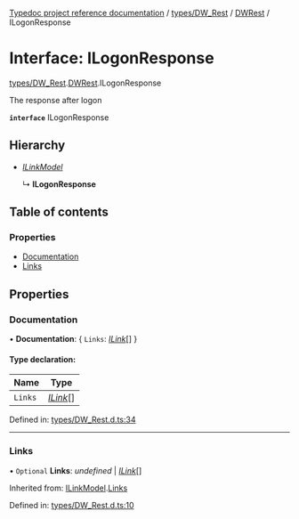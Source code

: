 [Typedoc project reference documentation](../README.md) / [types/DW_Rest](../modules/types_dw_rest.md) / [DWRest](../modules/types_dw_rest.dwrest.md) / ILogonResponse

# Interface: ILogonResponse

[types/DW_Rest](../modules/types_dw_rest.md).[DWRest](../modules/types_dw_rest.dwrest.md).ILogonResponse

The response after logon

**`interface`** ILogonResponse

## Hierarchy

* [*ILinkModel*](types_dw_rest.dwrest.ilinkmodel.md)

  ↳ **ILogonResponse**

## Table of contents

### Properties

- [Documentation](types_dw_rest.dwrest.ilogonresponse.md#documentation)
- [Links](types_dw_rest.dwrest.ilogonresponse.md#links)

## Properties

### Documentation

• **Documentation**: { `Links`: [*ILink*](types_dw_rest.dwrest.ilink.md)[]  }

#### Type declaration:

Name | Type |
------ | ------ |
`Links` | [*ILink*](types_dw_rest.dwrest.ilink.md)[] |

Defined in: [types/DW_Rest.d.ts:34](https://github.com/DocuWare/REST-Sample-TS/blob/6f07cff/src/types/DW_Rest.d.ts#L34)

___

### Links

• `Optional` **Links**: *undefined* \| [*ILink*](types_dw_rest.dwrest.ilink.md)[]

Inherited from: [ILinkModel](types_dw_rest.dwrest.ilinkmodel.md).[Links](types_dw_rest.dwrest.ilinkmodel.md#links)

Defined in: [types/DW_Rest.d.ts:10](https://github.com/DocuWare/REST-Sample-TS/blob/6f07cff/src/types/DW_Rest.d.ts#L10)
